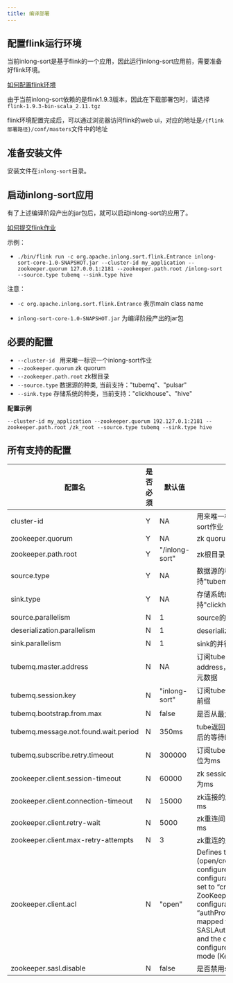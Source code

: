 ```yaml
---
title: 编译部署
---
```


##  配置flink运行环境
当前inlong-sort是基于flink的一个应用，因此运行inlong-sort应用前，需要准备好flink环境。

[如何配置flink环境](https://ci.apache.org/projects/flink/flink-docs-release-1.9/ops/deployment/cluster_setup.html "how to set up flink environment")

由于当前inlong-sort依赖的是flink1.9.3版本，因此在下载部署包时，请选择`flink-1.9.3-bin-scala_2.11.tgz`

flink环境配置完成后，可以通过浏览器访问flink的web ui，对应的地址是`/{flink部署路径}/conf/masters`文件中的地址

##  准备安装文件
安装文件在`inlong-sort`目录。

##  启动inlong-sort应用
有了上述编译阶段产出的jar包后，就可以启动inlong-sort的应用了。

[如何提交flink作业](https://ci.apache.org/projects/flink/flink-docs-release-1.9/ops/deployment/yarn_setup.html#submit-job-to-flink "如何提交flink作业")

示例：

- `./bin/flink run -c org.apache.inlong.sort.flink.Entrance inlong-sort-core-1.0-SNAPSHOT.jar --cluster-id my_application --zookeeper.quorum 127.0.0.1:2181 --zookeeper.path.root /inlong-sort --source.type tubemq --sink.type hive`

注意：

- `-c org.apache.inlong.sort.flink.Entrance` 表示main class name

- `inlong-sort-core-1.0-SNAPSHOT.jar` 为编译阶段产出的jar包

##  必要的配置
- `--cluster-id ` 用来唯一标识一个inlong-sort作业
- `--zookeeper.quorum` zk quorum
- `--zookeeper.path.root` zk根目录
- `--source.type` 数据源的种类, 当前支持："tubemq"、"pulsar"
- `--sink.type` 存储系统的种类，当前支持："clickhouse"、"hive"

**配置示例**

`--cluster-id my_application --zookeeper.quorum 192.127.0.1:2181 --zookeeper.path.root /zk_root --source.type tubemq --sink.type hive`

##  所有支持的配置
|  配置名 | 是否必须  | 默认值  |描述   |
| ------------ | ------------ | ------------ | ------------ |
|cluster-id   | Y | NA  |  用来唯一标识一个inlong-sort作业 |
|zookeeper.quorum   | Y  | NA  | zk quorum  |
|zookeeper.path.root   | Y  | "/inlong-sort"  |  zk根目录  |
|source.type   | Y | NA | 数据源的种类, 当前支持"tubemq"和"pulsar"  |
|sink.type   | Y  | NA  | 存储系统的种类，当前支持"clickhouse" 和 "hive" |
|source.parallelism   | N  | 1  | source的并行度  |
|deserialization.parallelism | N | 1 | deserialization的并行度  |
|sink.parallelism   | N  | 1  | sink的并行度 |
|tubemq.master.address | N  | NA  | 订阅tube的master address，优先级低于zk上的元数据  |
|tubemq.session.key | N |"inlong-sort" | 订阅tube使用的session key前缀 |
|tubemq.bootstrap.from.max | N | false | 是否从最大位置开始消费tube |
|tubemq.message.not.found.wait.period | N | 350ms | tube返回message not found后的等待时间 |
|tubemq.subscribe.retry.timeout | N | 300000 | 订阅tube的重试超时时间，单位为ms |
|zookeeper.client.session-timeout | N | 60000 | zk session的超时时间，单位为ms |
|zookeeper.client.connection-timeout | N | 15000 | zk连接的超时时间，单位为ms |
|zookeeper.client.retry-wait | N | 5000 | zk重连间的等待时间，单位为ms |
|zookeeper.client.max-retry-attempts | N | 3 | zk重连的最大重试次数 |
|zookeeper.client.acl | N | "open" | Defines the ACL (open/creator) to be configured on ZK node. The configuration value can be set to “creator” if the ZooKeeper server configuration has the “authProvider” property mapped to use SASLAuthenticationProvider and the cluster is configured to run in secure mode (Kerberos) |
|zookeeper.sasl.disable | N | false | 是否禁用sasl |